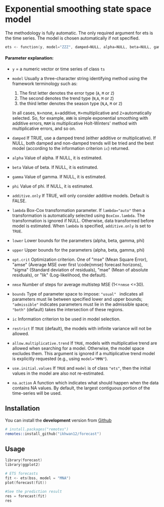 Exponential smoothing state space model
======================
The methodology is fully automatic. The only required argument for ets is the time series. The model is chosen automatically if not specified.

```s
ets <- function(y, model="ZZZ", damped=NULL, alpha=NULL, beta=NULL, gamma=NULL, phi=NULL, additive.only=FALSE, lambda=NULL, biasadj=FALSE, lower=c(rep(0.0001, 3), 0.8), upper=c(rep(0.9999, 3), 0.98), opt.crit=c("lik", "amse", "mse", "sigma", "mae"), nmse=3, bounds=c("both", "usual", "admissible"), ic=c("aicc", "aic", "bic"), restrict=TRUE, allow.multiplicative.trend=FALSE, use.initial.values=FALSE, na.action = c("na.contiguous", "na.interp", "na.fail"), ...)
```

#### Parameter explanation:
* `y` = a numeric vector or time series of class `ts`
* `model` Usually a three-character string identifying method using the
framework terminology such as:
  1. The first letter denotes the error type (`A`, `M` or `Z`)
  2. The second denotes the trend type (`N`,`A`, `M` or `Z`)
  3. the third letter denotes the season type (`N`,`A`, `M` or `Z`)

  In all cases, `N`=none, `A`=additive, `M`=multiplicative and `Z`=automatically selected. So, for example, `ANN` is simple exponential smoothing with additive errors, `MAM` is multiplicative Holt-Winters' method with multiplicative errors, and so on.
* `damped` If TRUE, use a damped trend (either additive or multiplicative). If NULL, both damped and non-damped trends will be tried and the best model (according to the information criterion `ic`) returned.
* `alpha` Value of alpha. If NULL, it is estimated.
* `beta` Value of beta. If NULL, it is estimated.
* `gamma` Value of gamma. If NULL, it is estimated.
* `phi` Value of phi. If NULL, it is estimated.
* `additive.only` If TRUE, will only consider additive models. Default is FALSE.
* `lambda` Box-Cox transformation parameter. If `lambda="auto"` then a transformation is automatically selected using `BoxCox.lambda`. The transformation is ignored if NULL. Otherwise, data transformed before model is estimated. When `lambda` is specified, `additive.only` is set to `TRUE`.
* `lower` Lower bounds for the parameters (alpha, beta, gamma, phi)
* `upper` Upper bounds for the parameters (alpha, beta, gamma, phi)
* `opt.crit` Optimization criterion. One of "mse" (Mean Square Error), "amse" (Average MSE over first \code{nmse} forecast horizons), "sigma" (Standard deviation of residuals), "mae" (Mean of absolute residuals), or "lik" (Log-likelihood, the default).
* `nmse` Number of steps for average multistep MSE (1<=`nmse` <=30).
* `bounds` Type of parameter space to impose: `"usual" ` indicates all parameters must lie between specified lower and upper bounds; `"admissible"` indicates parameters must lie in the admissible space; `"both"` (default) takes the intersection of these regions.
* `ic` Information criterion to be used in model selection.
* `restrict` If `TRUE` (default), the models with infinite variance will not be allowed.
* `allow.multiplicative.trend` If `TRUE`, models with multiplicative trend are allowed when searching for a model. Otherwise, the model space excludes them. This argument is ignored if a multiplicative trend model is explicitly requested (e.g., using `model="MMN"`).
* `use.initial.values` If `TRUE` and `model` is of class `"ets"`, then the initial values in the model are also not re-estimated.
* `na.action` A function which indicates what should happen when the data contains NA values. By default, the largest contiguous portion of the time-series will be used.

## Installation

You can install the **development** version from
[Github](https://github.com/ikhwan12/forecast)

```s
# install.packages("remotes")
remotes::install_github("ikhwan12/forecast")
```

## Usage

```s
library(forecast)
library(ggplot2)

# ETS forecasts
fit <- ets(bss, model = "MNA")
plot(forecast(fit))

#See the prediction result
res = forecast(fit)
res
```
